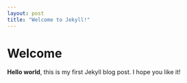 ```yaml
---
layout: post
title: "Welcome to Jekyll!"
---
```


# Welcome

**Hello world**, this is my first Jekyll blog post. 
I hope you like it!
